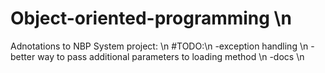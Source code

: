 # Object-oriented-programming \n

Adnotations to NBP System project: \n
#TODO:\n
-exception handling \n
-better way to pass additional parameters to loading method \n
-docs \n
